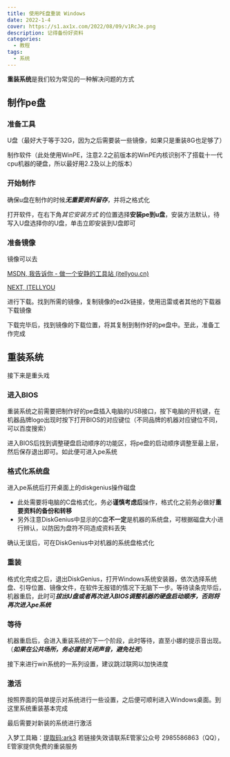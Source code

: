 ```yaml
---
title: 使用PE盘重装 Windows
date: 2022-1-4
cover: https://s1.ax1x.com/2022/08/09/v1RcJe.png
description: 记得备份好资料
categories:
  - 教程
tags:
  - 系统
---
```


**重装系统**是我们较为常见的一种解决问题的方式

## 制作pe盘

### 准备工具

U盘（最好大于等于32G，因为之后需要装一些镜像，如果只是重装8G也足够了）

制作软件（此处使用WinPE，注意2.2之前版本的WinPE内核识别不了搭载十一代cpu机器的硬盘，所以最好用2.2及以上的版本）

### 开始制作

确保u盘在制作的时候***无重要资料留存***，并将之格式化

打开软件，在右下角*其它安装方式* 的位置选择**安装pe到u盘**，安装方法默认，待写入U盘选择你的U盘，单击立即安装到U盘即可

### 准备镜像

镜像可以去

[MSDN, 我告诉你 - 做一个安静的工具站 (itellyou.cn)](https://msdn.itellyou.cn/)

[NEXT, ITELLYOU](https://next.itellyou.cn/)

进行下载。找到所需的镜像，复制镜像的ed2k链接，使用迅雷或者其他的下载器下载镜像

下载完毕后，找到镜像的下载位置，将其复制到制作好的pe盘中。至此，准备工作完成

## 重装系统

接下来是重头戏

### 进入BIOS

重装系统之前需要把制作好的pe盘插入电脑的USB接口，按下电脑的开机键，在机器品牌logo出现时按下打开BIOS的对应键位（不同品牌的机器对应键位不同，可以百度搜索）

进入BIOS后找到调整硬盘启动顺序的功能区，将pe盘的启动顺序调整至最上层，然后保存退出即可。如此便可进入pe系统

### 格式化系统盘

进入pe系统后打开桌面上的diskgenius操作磁盘

* 此处需要将电脑的C盘格式化，务必**谨慎考虑后**操作，格式化之前务必做好**重要资料的备份和转移**
* 另外注意DiskGenius中显示的C盘**不一定**是机器的系统盘，可根据磁盘大小进行辨认，以防因为盘符不同造成资料丢失

确认无误后，可在DiskGenius中对机器的系统盘格式化

### 重装

格式化完成之后，退出DiskGenius，打开Windows系统安装器，依次选择系统盘、引导位置、镜像文件，在软件无报错的情况下无脑下一步。等待读条完毕后，机器重启，此时可***拔出U盘或者再次进入BIOS调整机器的硬盘启动顺序，否则将再次进入pe系统***

### 等待

机器重启后，会进入重装系统的下一个阶段，此时等待，直至小娜的提示音出现。（***如果在公共场所，务必提前关闭声音，避免社死***）

接下来进行win系统的一系列设置，建议跳过联网以加快进度

### 激活

按照界面的简单提示对系统进行一些设置，之后便可顺利进入Windows桌面。到这里系统重装基本完成

最后需要对新装的系统进行激活

入梦工具箱：[提取码:ark3](https://www.123pan.com/s/s928Vv-mliWd )
若链接失效请联系E管家公众号 2985586863（QQ），E管家提供免费的重装服务


